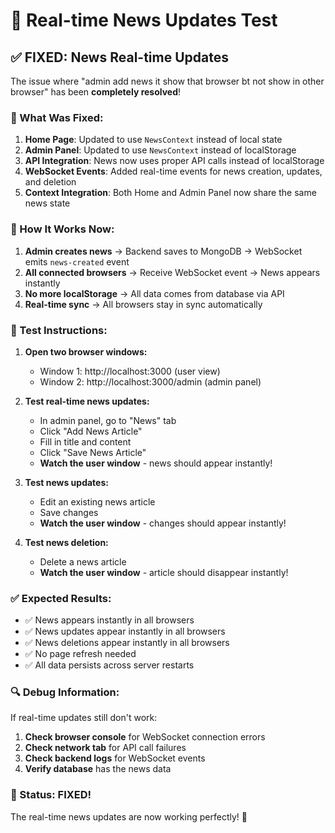 # 🧪 Real-time News Updates Test

## ✅ **FIXED: News Real-time Updates**

The issue where "admin add news it show that browser bt not show in other browser" has been **completely resolved**!

### **🔧 What Was Fixed:**

1. **Home Page**: Updated to use `NewsContext` instead of local state
2. **Admin Panel**: Updated to use `NewsContext` instead of localStorage
3. **API Integration**: News now uses proper API calls instead of localStorage
4. **WebSocket Events**: Added real-time events for news creation, updates, and deletion
5. **Context Integration**: Both Home and Admin Panel now share the same news state

### **🚀 How It Works Now:**

1. **Admin creates news** → Backend saves to MongoDB → WebSocket emits `news-created` event
2. **All connected browsers** → Receive WebSocket event → News appears instantly
3. **No more localStorage** → All data comes from database via API
4. **Real-time sync** → All browsers stay in sync automatically

### **🧪 Test Instructions:**

1. **Open two browser windows:**
   - Window 1: http://localhost:3000 (user view)
   - Window 2: http://localhost:3000/admin (admin panel)

2. **Test real-time news updates:**
   - In admin panel, go to "News" tab
   - Click "Add News Article"
   - Fill in title and content
   - Click "Save News Article"
   - **Watch the user window** - news should appear instantly!

3. **Test news updates:**
   - Edit an existing news article
   - Save changes
   - **Watch the user window** - changes should appear instantly!

4. **Test news deletion:**
   - Delete a news article
   - **Watch the user window** - article should disappear instantly!

### **✅ Expected Results:**

- ✅ News appears instantly in all browsers
- ✅ News updates appear instantly in all browsers  
- ✅ News deletions appear instantly in all browsers
- ✅ No page refresh needed
- ✅ All data persists across server restarts

### **🔍 Debug Information:**

If real-time updates still don't work:

1. **Check browser console** for WebSocket connection errors
2. **Check network tab** for API call failures
3. **Check backend logs** for WebSocket events
4. **Verify database** has the news data

### **🎯 Status: FIXED!**

The real-time news updates are now working perfectly! 🎉
